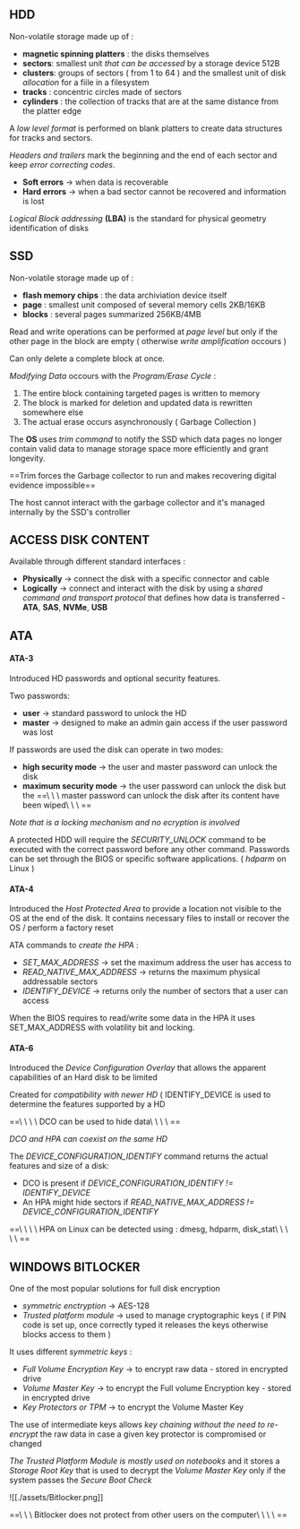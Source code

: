 ## HDD
Non-volatile storage made up of :
- **magnetic spinning platters** : the disks themselves
- **sectors**: smallest unit *that can be accessed* by a storage device 512B
- **clusters**: groups of sectors (  from 1 to 64 ) and the smallest unit of disk *allocation* for a fiile in a filesystem
- **tracks** : concentric circles made of sectors
- **cylinders** : the collection of tracks that are at the same distance from the platter edge

A *low level format* is performed on blank platters to create data structures for tracks and sectors.

*Headers and trailers* mark the beginning and the end of each sector and keep *error correcting codes*.

- **Soft errors** -> when data is recoverable
- **Hard errors** -> when a bad sector cannot be recovered and information is lost

*Logical Block addressing* **(LBA)** is the standard for physical geometry identification of disks

## SSD
Non-volatile storage made up of :
- **flash memory chips** : the data archiviation device itself
- **page** : smallest unit composed of several memory cells 2KB/16KB
- **blocks** : several pages summarized 256KB/4MB

Read and write operations can be performed at *page level* but only if the other page in the block are empty ( otherwise *write amplification* occours )

Can only delete a complete block at once.

*Modifying Data* occours with the *Program/Erase Cycle* :

1. The entire block containing targeted pages is written to memory
2. The block is marked for deletion and updated data is rewritten somewhere else
3. The actual erase occurs asynchronously ( Garbage Collection )

The **OS** uses *trim command* to notify the SSD which data pages no longer contain valid data to manage storage space more efficiently and grant longevity.

==Trim forces the Garbage collector to run and makes recovering digital 
evidence impossible==

The host cannot interact with the garbage collector and it's managed internally by the SSD's controller

## ACCESS DISK CONTENT

Available through different standard interfaces :
- **Physically** -> connect the disk with a specific connector and cable
- **Logically** -> connect and interact with the disk by using a *shared command and transport protocol* that defines how data is transferred - **ATA**, **SAS**, **NVMe**, **USB**

## ATA

#### ATA-3

Introduced HD passwords and optional security features.

Two passwords:
- **user** -> standard password to unlock the HD
- **master** -> designed to make an admin gain access if the user password was lost 

If passwords are used the disk can operate in two modes:
- **high security mode** -> the user and master password can unlock the disk
- **maximum security mode** -> the user password can unlock the disk but the
	==\ \ \ master password can unlock the disk after its content have been wiped\ \ \ ==

*Note that is a locking mechanism and no ecryption is involved*

A protected HDD will require the *SECURITY_UNLOCK* command to be executed with the correct password before any other command.
Passwords can be set through the  BIOS or specific software applications.
( *hdparm* on Linux )

#### ATA-4

Introduced  the *Host Protected Area* to provide a location not visible to the OS at the end of the disk.
It contains necessary files to install or recover the OS / perform a factory reset

ATA commands to *create the HPA* :
- *SET_MAX_ADDRESS* -> set the maximum address the user has access to
- *READ_NATIVE_MAX_ADDRESS* -> returns the maximum physical addressable sectors
- *IDENTIFY_DEVICE* -> returns only the number of sectors that a user can access

When the BIOS requires to read/write some data in the HPA it uses SET_MAX_ADDRESS with volatility bit and locking.

#### ATA-6

Introduced the *Device Configuration Overlay* that allows the apparent capabilities of an Hard disk to be limited

Created for *compatibility with newer HD* ( IDENTIFY_DEVICE is used to determine the features supported by a HD 

==\ \ \ \ DCO can be used to hide data\ \ \ \ == 

*DCO and HPA can coexist on the same HD*

The *DEVICE_CONFIGURATION_IDENTIFY* command returns the actual features and size of a disk:
- DCO is present if  *DEVICE_CONFIGURATION_IDENTIFY != IDENTIFY_DEVICE*
- An HPA might hide sectors if *READ_NATIVE_MAX_ADDRESS != DEVICE_CONFIGURATION_IDENTIFY*

==\ \ \ \ HPA on Linux can be detected using : dmesg, hdparm, disk_stat\ \ \ \ \ ==

## WINDOWS BITLOCKER

One of the most popular solutions for full disk encryption
- *symmetric enctryption* -> AES-128
- *Trusted platform module* -> used to manage cryptographic keys ( if PIN code is set up, once correctly typed it releases the keys otherwise blocks access to them )

It uses different *symmetric keys* :
- *Full Volume Encryption Key* -> to encrypt raw data - stored in encrypted drive
- *Volume Master Key* -> to encrypt the Full volume Encryption key - stored in encrypted drive
- *Key Protectors or TPM* -> to encrypt the Volume Master Key

The use of intermediate keys allows *key chaining without the need to re-encrypt* 
the raw data in case a given key protector is compromised or changed

*The Trusted Platform Module is mostly used on notebooks* and it stores a *Storage Root Key* that is used to decrypt the *Volume Master Key* only if the system passes the *Secure Boot Check*

![[./assets/Bitlocker.png]]

==\ \ \ Bitlocker does not protect from other users on the computer\ \ \ \ ==

